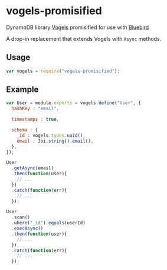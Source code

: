 # vogels-promisified

DynamoDB library [Vogels](https://github.com/ryanfitz/vogels) promisified for use with [Bluebird](http://bluebirdjs.com/docs/api-reference.html)

A drop-in replacement that extends Vogels with `Async` methods.

## Usage

```javascript
var vogels = require("vogels-promisified");
```

## Example

```javascript
var User = module.exports = vogels.define("User", {
  hashKey : "email",

  timestamps : true,

  schema : {
    _id : vogels.types.uuid(),
    email : Joi.string().email(),
  },
});

User
  .getAsync(email)
  .then(function(user){
    // ...
  })
  .catch(function(err){
    // ...
  });

User
  .scan()
  .where("_id").equals(userId)
  .execAsync()
  .then(function(user){
    // ...
  })
  .catch(function(err){
    // ...
  });
```
